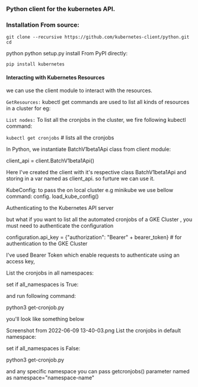 ### Python client for the kubernetes API.

### Installation From source:

`git clone --recursive https://github.com/kubernetes-client/python.git cd`

python python setup.py install From PyPI directly:

`pip install kubernetes`

#### Interacting with Kubernetes Resources

we can use the client module to interact with the resources. 

`GetResources:` kubectl get commands are used to list all kinds of resources in a cluster for eg:

`List nodes:` To list all the cronjobs in the cluster, we fire following kubectl command:

```kubectl get cronjobs``` \# lists all the cronjobs

In Python, we instantiate BatchV1beta1Api class from client module:

client_api = client.BatchV1beta1Api()

Here I've created the client with it's respective class BatchV1beta1Api
and storing in a var named as client_api. so furture we can use it.

KubeConfig: to pass the on local cluster e.g minikube we use bellow
command: config. load_kube_config()

Authenticating to the Kubernetes API server

but what if you want to list all the automated cronjobs of a GKE Cluster
, you must need to authenticate the configuration

configuration.api_key = {"authorization": "Bearer" + bearer_token} \#
for authentication to the GKE Cluster

I've used Bearer Token which enable requests to authenticate using an
access key,

List the cronjobs in all namespaces:

set if all_namespaces is True:

and run following command:

python3 get-cronjob.py

you'll look like something below

Screenshot from 2022-06-09 13-40-03.png List the cronjobs in default
namespace:

set if all_namespaces is False:

python3 get-cronjob.py

and any specific namespace you can pass getcronjobs() parameter named as
namespace="namespace-name"
